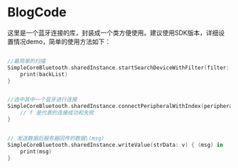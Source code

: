 # BlogCode

这里是一个蓝牙连接的库，封装成一个类方便使用。建议使用SDK版本，详细设置情况demo，简单的使用方法如下：
```swift

//最简单的扫描
SimpleCoreBluetooth.sharedInstance.startSearchDeviceWithFilter(filter: nil) { (backList) in
    print(backList)
}


//选中其中一个蓝牙进行连接
SimpleCoreBluetooth.sharedInstance.connectPeripheralWithIndex(peripheralDeviceIndex: indexPath.row, serviceUUIDs: nil, characteristicUUIDs: nil) { (f) in
    // f 是代表的连接成功和失败
}


// 发送数据后服务器回传的数据\(msg)
SimpleCoreBluetooth.sharedInstance.writeValue(strData: v) { (msg) in
    print(msg) 
}

```


